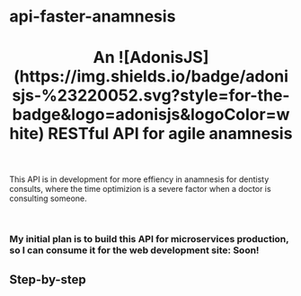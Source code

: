 # api-faster-anamnesis
<header>
  <h1 text-align="center">An 	![AdonisJS](https://img.shields.io/badge/adonisjs-%23220052.svg?style=for-the-badge&logo=adonisjs&logoColor=white) RESTful API for agile anamnesis<h1>
</header>

<main>
  <section>
    <p>This API is in development for more effiency in anamnesis for dentisty consults, where the time optimizion is a severe factor when a doctor is consulting someone. </p>
    </br>
    <h3>My initial plan is to build this API for microservices production, so I can consume it for the web development site: <span>Soon!</span></h3>
  </section>

  <section>
    <h2>Step-by-step</h2>
  </section>
</main>






<h1 text-align="center">

</h1>